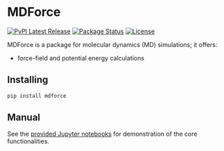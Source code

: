 # MDForce
[![PyPI Latest Release](https://img.shields.io/pypi/v/mdforce.svg)](https://pypi.org/project/mdforce/)
[![Package Status](https://img.shields.io/pypi/status/mdforce.svg)](https://pypi.org/project/mdforce/)
[![License](https://img.shields.io/pypi/l/mdforce.svg)](https://github.com/Armin-Ariamajd/mdforce/blob/main/LICENSE)


MDForce is a package for molecular dynamics (MD) simulations; it offers:
* force-field and potential energy calculations

## Installing
```sh
pip install mdforce
```

## Manual
See the [provided Jupyter notebooks](https://github.com/Armin-Ariamajd/mdforce/tree/main/docs) for demonstration of the core functionalities.
